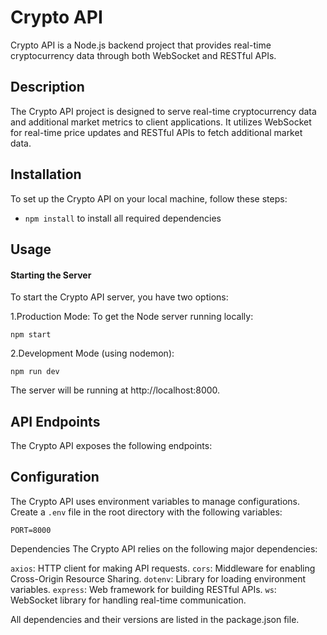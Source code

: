 # Crypto API

Crypto API is a Node.js backend project that provides real-time cryptocurrency data through both WebSocket and RESTful APIs.

## Description

The Crypto API project is designed to serve real-time cryptocurrency data and additional market metrics to client applications. It utilizes WebSocket for real-time price updates and RESTful APIs to fetch additional market data.

## Installation

To set up the Crypto API on your local machine, follow these steps:

- `npm install` to install all required dependencies

## Usage

#### Starting the Server
To start the Crypto API server, you have two options:

1.Production Mode:
To get the Node server running locally:

`npm start` 

2.Development Mode (using nodemon):

`npm run dev`

The server will be running at http://localhost:8000.

## API Endpoints
The Crypto API exposes the following endpoints:


## Configuration
The Crypto API uses environment variables to manage configurations. Create a `.env` file in the root directory with the following variables:

`PORT=8000`

Dependencies
The Crypto API relies on the following major dependencies:

`axios`: HTTP client for making API requests.
`cors`: Middleware for enabling Cross-Origin Resource Sharing.
`dotenv`: Library for loading environment variables.
`express`: Web framework for building RESTful APIs.
`ws`: WebSocket library for handling real-time communication.

All dependencies and their versions are listed in the package.json file.